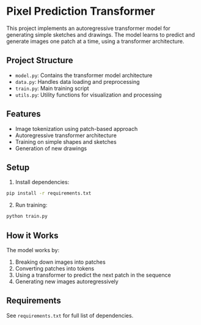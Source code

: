 # Pixel Prediction Transformer

This project implements an autoregressive transformer model for generating simple sketches and drawings. The model learns to predict and generate images one patch at a time, using a transformer architecture.

## Project Structure

- `model.py`: Contains the transformer model architecture
- `data.py`: Handles data loading and preprocessing
- `train.py`: Main training script
- `utils.py`: Utility functions for visualization and processing

## Features

- Image tokenization using patch-based approach
- Autoregressive transformer architecture
- Training on simple shapes and sketches
- Generation of new drawings

## Setup

1. Install dependencies:
```bash
pip install -r requirements.txt
```

2. Run training:
```bash
python train.py
```

## How it Works

The model works by:
1. Breaking down images into patches
2. Converting patches into tokens
3. Using a transformer to predict the next patch in the sequence
4. Generating new images autoregressively

## Requirements

See `requirements.txt` for full list of dependencies. 